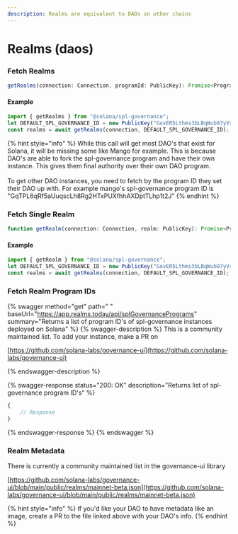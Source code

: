 ```yaml
---
description: Realms are equivalent to DAOs on other chains
---
```


# Realms (daos)

### Fetch Realms

```typescript
getRealms(connection: Connection, programId: PublicKey): Promise<ProgramAccount[]>
```

#### Example

```javascript
import { getRealms } from "@solana/spl-governance";
let DEFAULT_SPL_GOVERNANCE_ID = new PublicKey("GovER5Lthms3bLBqWub97yVrMmEogzX7xNjdXpPPCVZw");
const realms = await getRealms(connection, DEFAULT_SPL_GOVERNANCE_ID);
```

{% hint style="info" %}
While this call will get most DAO's that exist for Solana, it will be missing some like Mango for example. This is because DAO's are able to fork the spl-governance program and have their own instance. This gives them final authority over their own DAO program. \
\
To get other DAO instances, you need to fetch by the program ID they set their DAO up with. For example mango's spl-governance program ID is "GqTPL6qRf5aUuqscLh8Rg2HTxPUXfhhAXDptTLhp1t2J"
{% endhint %}

### Fetch Single Realm

```typescript
function getRealm(connection: Connection, realm: PublicKey): Promise<ProgramAccount>// Fetch a single realm by realmId
```

#### Example

```typescript
import { getRealm } from "@solana/spl-governance";
let DEFAULT_SPL_GOVERNANCE_ID = new PublicKey("GovER5Lthms3bLBqWub97yVrMmEogzX7xNjdXpPPCVZw");
const realms = await getRealms(connection, DEFAULT_SPL_GOVERNANCE_ID);
```

### Fetch Realm Program IDs

{% swagger method="get" path=" " baseUrl="https://app.realms.today/api/splGovernancePrograms" summary="Returns a list of program ID's of spl-governance instances deployed on Solana" %}
{% swagger-description %}
This is a community maintained list. To add your instance, make a PR on

[ ](https://github.com/solana-labs/governance-ui)



[https://github.com/solana-labs/governance-ui](https://github.com/solana-labs/governance-ui)


{% endswagger-description %}

{% swagger-response status="200: OK" description="Returns list of spl-governance program ID's" %}
```javascript
{
    // Response
}
```
{% endswagger-response %}
{% endswagger %}

### Realm Metadata

There is currently a community maintained list in the governance-ui library

[https://github.com/solana-labs/governance-ui/blob/main/public/realms/mainnet-beta.json](https://github.com/solana-labs/governance-ui/blob/main/public/realms/mainnet-beta.json)

{% hint style="info" %}
If you'd like your DAO to have metadata like an image, create a PR to the file linked above with your DAO's info.&#x20;
{% endhint %}
